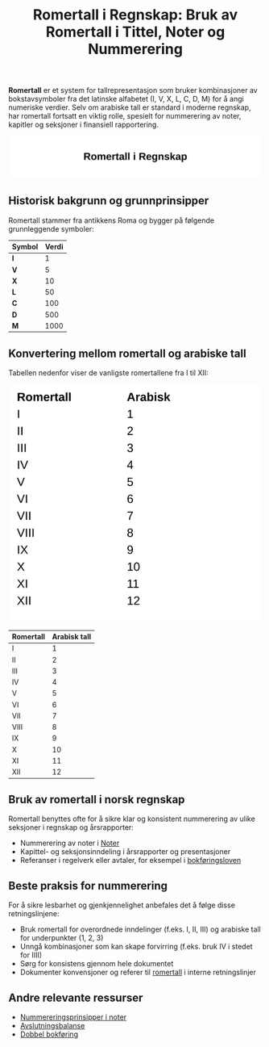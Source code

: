 ﻿---
title: "Romertall i Regnskap: Bruk av Romertall i Tittel, Noter og Nummerering"
seoTitle: "Romertall i Regnskap: Bruk av Romertall i Tittel, Noter og Nummerering"
meta_description: '**Romertall** er et system for tallrepresentasjon som bruker kombinasjoner av bokstavsymboler fra det latinske alfabetet (I, V, X, L, C, D, M) for å angi numer...'
slug: romertall
type: blog
layout: pages/single
---

**Romertall** er et system for tallrepresentasjon som bruker kombinasjoner av bokstavsymboler fra det latinske alfabetet (I, V, X, L, C, D, M) for å angi numeriske verdier. Selv om arabiske tall er standard i moderne regnskap, har romertall fortsatt en viktig rolle, spesielt for nummerering av noter, kapitler og seksjoner i finansiell rapportering.

![Romertall i Regnskap](romertall-image.svg)

## Historisk bakgrunn og grunnprinsipper

Romertall stammer fra antikkens Roma og bygger på følgende grunnleggende symboler:

| Symbol | Verdi |
|---|---|
| **I** | 1 |
| **V** | 5 |
| **X** | 10 |
| **L** | 50 |
| **C** | 100 |
| **D** | 500 |
| **M** | 1000 |

## Konvertering mellom romertall og arabiske tall

Tabellen nedenfor viser de vanligste romertallene fra I til XII:

![Romertall Tabell](roman-numerals-chart.svg)

| Romertall | Arabisk tall |
|---|---|
| I   | 1   |
| II  | 2   |
| III | 3   |
| IV  | 4   |
| V   | 5   |
| VI  | 6   |
| VII | 7   |
| VIII| 8   |
| IX  | 9   |
| X   | 10  |
| XI  | 11  |
| XII | 12  |

## Bruk av romertall i norsk regnskap

Romertall benyttes ofte for å sikre klar og konsistent nummerering av ulike seksjoner i regnskap og årsrapporter:

* Nummerering av noter i [Noter](/blogs/regnskap/noter "Noter - Komplett Guide til Noter i Regnskap")
* Kapittel- og seksjonsinndeling i årsrapporter og presentasjoner
* Referanser i regelverk eller avtaler, for eksempel i [bokføringsloven](/blogs/regnskap/hva-er-bokforingsloven "Hva er Bokføringsloven? Krav, Regler og Praktisk Veiledning")

## Beste praksis for nummerering

For å sikre lesbarhet og gjenkjennelighet anbefales det å følge disse retningslinjene:

* Bruk romertall for overordnede inndelinger (f.eks. I, II, III) og arabiske tall for underpunkter (1, 2, 3)
* Unngå kombinasjoner som kan skape forvirring (f.eks. bruk IV i stedet for IIII)
* Sørg for konsistens gjennom hele dokumentet
* Dokumenter konvensjoner og referer til [romertall](/blogs/regnskap/romertall "Romertall i Regnskap: Bruk av Romertall i Noter og Kapittelnummerering") i interne retningslinjer

## Andre relevante ressurser

* [Nummereringsprinsipper i noter](/blogs/regnskap/noter "Noter - Komplett Guide til Noter i Regnskap")
* [Avslutningsbalanse](/blogs/regnskap/hva-er-avslutningsbalanse "Hva er Avslutningsbalanse? Komplett Guide til Årsavslutning")
* [Dobbel bokføring](/blogs/regnskap/hva-er-dobbel-bokforing "Hva er Dobbel Bokføring? Komplett Guide til Dobbelt Bokføringssystem")









